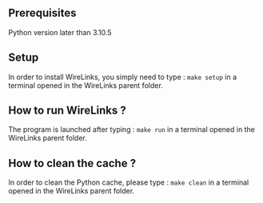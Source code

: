 Prerequisites
---

Python version later than 3.10.5


Setup
---

In order to install WireLinks, you simply need to type : `make setup` in a terminal opened in the WireLinks parent folder.


How to run WireLinks ?
---

The program is launched after typing : `make run` in a terminal opened in the WireLinks parent folder.


How to clean the cache ?
---

In order to clean the Python cache, please type : `make clean` in a terminal opened in the WireLinks parent folder.
